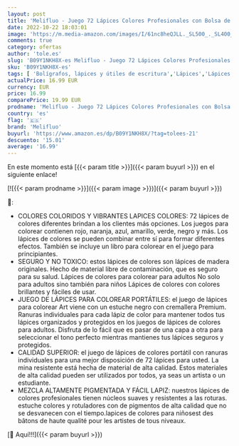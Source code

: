 ```yaml
---
layout: post
title: 'Melifluo - Juego 72 Lápices Colores Profesionales con Bolsa de Cremallera Portátil Premium Negra. Lápices de Dibujo Profesional Perfectos Para Adultos y Artistas que Dibujan  Colorear y Esbozar'
date: 2022-10-22 18:03:01
image: 'https://m.media-amazon.com/images/I/61nc8heQJLL._SL500_._SL400_.jpg'
comments: true
category: ofertas
author: 'tole.es'
slug: 'B09Y1NKH8X-es Melifluo - Juego 72 Lápices Colores Profesionales con...'
sku: 'B09Y1NKH8X-es'
tags: [ 'Bolígrafos, lápices y útiles de escritura','Lápices','Lápices de colores para adultos','Oficina y papelería','colorear','lápices','melifluo','🇪🇸', ]
actualPrice: 16.99 EUR
currency: EUR
price: 16.99
comparePrice: 19.99 EUR
prodname: 'Melifluo - Juego 72 Lápices Colores Profesionales con Bolsa de Cremallera Portátil Premium Negra. Lápices de Dibujo Profesional Perfectos Para Adultos y Artistas que Dibujan  Colorear y Esbozar'
country: 'es'
flag: '🇪🇸'
brand: 'Melifluo'
buyurl: 'https://www.amazon.es/dp/B09Y1NKH8X/?tag=tolees-21'
descuento: '15.01'
average: '16.99'
---
```


En este momento está [{{< param title >}}]({{< param buyurl >}}) en el siguiente enlace!

[![{{< param prodname >}}]({{< param image >}})]({{< param buyurl >}})

🔎:

- COLORES COLORIDOS Y VIBRANTES LAPICES COLORES: 72 lápices de colores diferentes brindan a los clientes más opciones. Los juegos para colorear contienen rojo, naranja, azul, amarillo, verde, negro y más. Los lápices de colores se pueden combinar entre sí para formar diferentes efectos. También se incluye un libro para colorear en el juego para principiantes.
- SEGURO Y NO TOXICO: estos lápices de colores son lápices de madera originales. Hecho de material libre de contaminación, que es seguro para su salud. Lápices de colores para colorear para adultos No solo para adultos sino también para niños Lápices de colores con colores brillantes y fáciles de usar.
- JUEGO DE LÁPICES PARA COLOREAR PORTÁTILES: el juego de lápices para colorear Art viene con un estuche negro con cremallera Premium. Ranuras individuales para cada lápiz de color para mantener todos tus lápices organizados y protegidos en los juegos de lápices de colores para adultos. Disfruta de lo fácil que es pasar de una capa a otra para seleccionar el tono perfecto mientras mantienes tus lápices seguros y protegidos.
- CALIDAD SUPERIOR: el juego de lápices de colores portátil con ranuras individuales para una mejor disposición de 72 lápices para usted. La mina resistente está hecha de material de alta calidad. Estos materiales de alta calidad pueden ser utilizados por todos, ya seas un artista o un estudiante.
- MEZCLA ALTAMENTE PIGMENTADA Y FÁCIL LAPIZ: nuestros lápices de colores profesionales tienen núcleos suaves y resistentes a las roturas. estuche colores y rotuladores con de pigmentos de alta calidad que no se desvanecen con el tiempo.lapices de colores para niñosest des bâtons de haute qualité pour les artistes de tous niveaux.

[🛒 Aquí!!!]({{< param buyurl >}})
